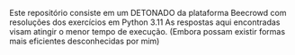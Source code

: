 Este repositório consiste em um DETONADO da plataforma Beecrowd com resoluções dos exercícios em Python 3.11
As respostas aqui encontradas visam atingir o menor tempo de execução. (Embora possam existir formas mais eficientes desconhecidas por mim)
